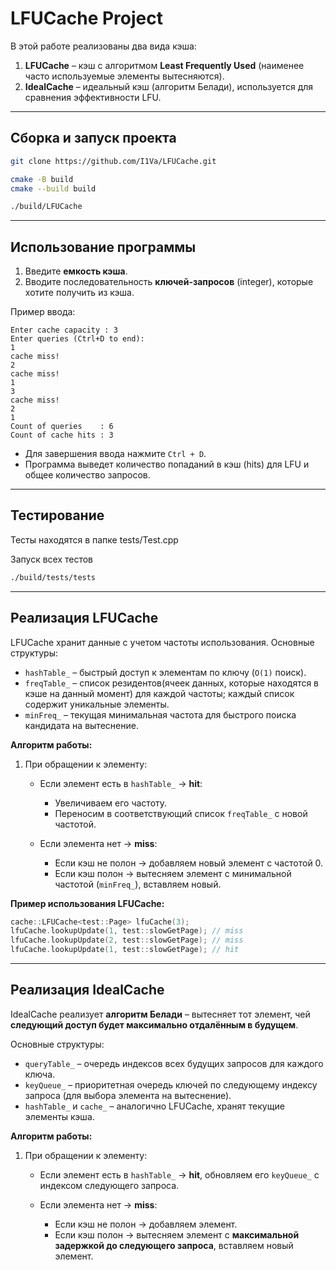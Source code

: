 # LFUCache Project

В этой работе реализованы два вида кэша:

1. **LFUCache** – кэш с алгоритмом **Least Frequently Used** (наименее часто используемые элементы вытесняются).
2. **IdealCache** – идеальный кэш (алгоритм Белади), используется для сравнения эффективности LFU.

---

## Сборка и запуск проекта

```bash
git clone https://github.com/I1Va/LFUCache.git

cmake -B build
cmake --build build

./build/LFUCache
```

---

## Использование программы

1. Введите **емкость кэша**.
2. Вводите последовательность **ключей-запросов** (integer), которые хотите получить из кэша.

Пример ввода:

```
Enter cache capacity : 3
Enter queries (Ctrl+D to end): 
1
cache miss!
2
cache miss!
1
3
cache miss!
2
1
Count of queries    : 6
Count of cache hits : 3
```

* Для завершения ввода нажмите `Ctrl + D`.
* Программа выведет количество попаданий в кэш (hits) для LFU и общее количество запросов.

---

## Тестирование
Тесты находятся в папке tests/Test.cpp


Запуск всех тестов
```bash
./build/tests/tests
```

---
## Реализация LFUCache

LFUCache хранит данные с учетом частоты использования. Основные структуры:

* `hashTable_` – быстрый доступ к элементам по ключу (`O(1)` поиск).
* `freqTable_` – список резидентов(ячеек данных, которые находятся в кэше на данный момент) для каждой частоты; каждый список содержит уникальные элементы.
* `minFreq_` – текущая минимальная частота для быстрого поиска кандидата на вытеснение.

**Алгоритм работы:**

1. При обращении к элементу:

   * Если элемент есть в `hashTable_` → **hit**:

     * Увеличиваем его частоту.
     * Переносим в соответствующий список `freqTable_` с новой частотой.
   * Если элемента нет → **miss**:

     * Если кэш не полон → добавляем новый элемент с частотой 0.
     * Если кэш полон → вытесняем элемент с минимальной частотой (`minFreq_`), вставляем новый.

**Пример использования LFUCache:**

```cpp
cache::LFUCache<test::Page> lfuCache(3);
lfuCache.lookupUpdate(1, test::slowGetPage); // miss
lfuCache.lookupUpdate(2, test::slowGetPage); // miss
lfuCache.lookupUpdate(1, test::slowGetPage); // hit
```

---

## Реализация IdealCache

IdealCache реализует **алгоритм Белади** – вытесняет тот элемент, чей **следующий доступ будет максимально отдалённым в будущем**.

Основные структуры:

* `queryTable_` – очередь индексов всех будущих запросов для каждого ключа.
* `keyQueue_` – приоритетная очередь ключей по следующему индексу запроса (для выбора элемента на вытеснение).
* `hashTable_` и `cache_` – аналогично LFUCache, хранят текущие элементы кэша.

**Алгоритм работы:**

1. При обращении к элементу:

   * Если элемент есть в `hashTable_` → **hit**, обновляем его `keyQueue_` с индексом следующего запроса.
   * Если элемента нет → **miss**:

     * Если кэш не полон → добавляем элемент.
     * Если кэш полон → вытесняем элемент с **максимальной задержкой до следующего запроса**, вставляем новый элемент.
